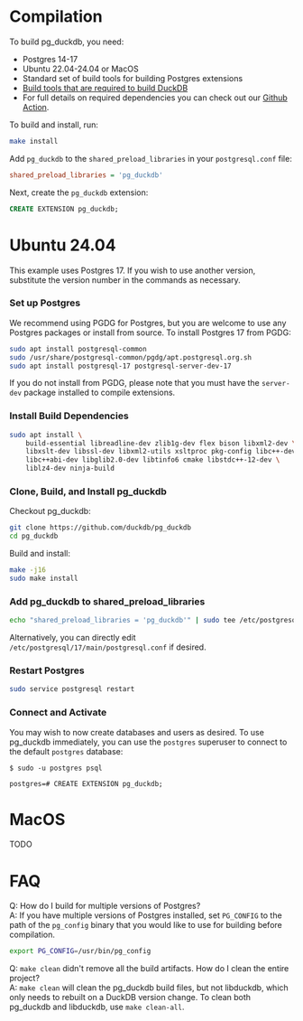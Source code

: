 # Compilation

To build pg_duckdb, you need:

* Postgres 14-17
* Ubuntu 22.04-24.04 or MacOS
* Standard set of build tools for building Postgres extensions
* [Build tools that are required to build DuckDB](https://duckdb.org/docs/dev/building/build_instructions)
* For full details on required dependencies you can check out our [Github Action](../.github/workflows/build_and_test.yaml).

To build and install, run:

```sh
make install
```

Add `pg_duckdb` to the `shared_preload_libraries` in your `postgresql.conf` file:

```ini
shared_preload_libraries = 'pg_duckdb'
```

Next, create the `pg_duckdb` extension:

```sql
CREATE EXTENSION pg_duckdb;
```

# Ubuntu 24.04

This example uses Postgres 17. If you wish to use another version, substitute the version number in the commands as necessary.

### Set up Postgres

We recommend using PGDG for Postgres, but you are welcome to use any Postgres packages or install from source. To install Postgres 17 from PGDG:

```sh
sudo apt install postgresql-common
sudo /usr/share/postgresql-common/pgdg/apt.postgresql.org.sh
sudo apt install postgresql-17 postgresql-server-dev-17
```

If you do not install from PGDG, please note that you must have the `server-dev` package installed to compile extensions.

### Install Build Dependencies

```sh
sudo apt install \
    build-essential libreadline-dev zlib1g-dev flex bison libxml2-dev \
    libxslt-dev libssl-dev libxml2-utils xsltproc pkg-config libc++-dev \
    libc++abi-dev libglib2.0-dev libtinfo6 cmake libstdc++-12-dev \
    liblz4-dev ninja-build
```

### Clone, Build, and Install pg_duckdb

Checkout pg_duckdb:

```sh
git clone https://github.com/duckdb/pg_duckdb
cd pg_duckdb
```

Build and install:

```sh
make -j16
sudo make install
```

### Add pg_duckdb to shared_preload_libraries

```sh
echo "shared_preload_libraries = 'pg_duckdb'" | sudo tee /etc/postgresql/17/main/conf.d/pg_duckdb.conf
```

Alternatively, you can directly edit `/etc/postgresql/17/main/postgresql.conf` if desired.

### Restart Postgres

```sh
sudo service postgresql restart
```

### Connect and Activate

You may wish to now create databases and users as desired. To use pg_duckdb immediately, you can use
the `postgres` superuser to connect to the default `postgres` database:

```console
$ sudo -u postgres psql

postgres=# CREATE EXTENSION pg_duckdb;
```

# MacOS

TODO

# FAQ

Q: How do I build for multiple versions of Postgres?<br />
A: If you have multiple versions of Postgres installed, set `PG_CONFIG` to the path of the `pg_config`
binary that you would like to use for building before compilation.

  ```sh
  export PG_CONFIG=/usr/bin/pg_config
  ```

Q: `make clean` didn't remove all the build artifacts. How do I clean the entire project?<br />
A: `make clean` will clean the pg_duckdb build files, but not libduckdb, which only needs to rebuilt on a DuckDB
version change. To clean both pg_duckdb and libduckdb, use `make clean-all`.
